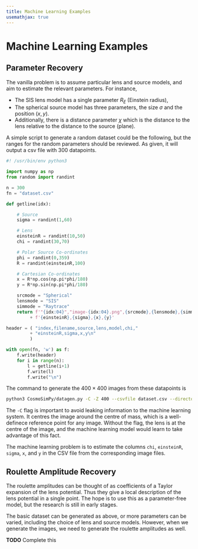 ```yaml
---
title: Machine Learning Examples
usemathjax: true
---
```


# Machine Learning Examples

## Parameter Recovery

The vanilla problem is to assume particular lens and source models, and
aim to estimate the relevant parameters.  For instance,
+ The SIS lens model has a single parameter $R_E$ (Einstein radius),
+ The spherical source model has three parameters, the size $\sigma$
  and the position $(x,y)$.
+ Additionally, there is a distance parameter $\chi$ which is the distance
  to the lens relative to the distance to the source (plane).

A simple script to generate a random dataset could be the following,
but the ranges for the random parameters should be reviewed.
As given, it will output a csv file with 300 datapoints.
```python
#! /usr/bin/env python3

import numpy as np
from random import randint

n = 300
fn = "dataset.csv"

def getline(idx):

    # Source
    sigma = randint(1,60)

    # Lens
    einsteinR = randint(10,50)
    chi = randint(30,70)

    # Polar Source Co-ordinates
    phi = randint(0,359)
    R = randint(einsteinR,100)

    # Cartesian Co-ordinates
    x = R*np.cos(np.pi*phi/180)
    y = R*np.sin(np.pi*phi/180)

    srcmode = "Spherical"
    lensmode = "SIS"
    simmode = "Raytrace"
    return f'"{idx:04}","image-{idx:04}.png",{srcmode},{lensmode},{simmode},{chi},' \
         + f'{einsteinR},{sigma},{x},{y}'

header = ( "index,filename,source,lens,model,chi,"
         + "einsteinR,sigma,x,y\n"
         )

with open(fn, 'w') as f:
    f.write(header)
    for i in range(n):
        l = getline(i+1)
        f.write(l)
        f.write("\n")
```

The command to generate the $400\times400$ images from these datapoints is
```sh
python3 CosmoSimPy/datagen.py -C -Z 400 --csvfile dataset.csv --directory images
```
The `-C` flag is important to avoid leaking information to the machine learning system.
It centres the image around the centre of mass, which is a well-definece reference point
for any image.  Without the flag, the lens is at the centre of the image, and the machine
learning model would learn to take advantage of this fact.

The machine learning problem is to estimate the columns
`chi`, `einsteinR`, `sigma`, `x`, and `y` in the CSV file from the corresponding
image files.

## Roulette Amplitude Recovery

The roulette amplitudes can be thought of as coefficients of a Taylor expansion of the lens
potential.  Thus they give a local description of the lens potential in a single point.
The hope is to use this as a parameter-free model, but the research is still in early stages.

The basic dataset can be generated as above, or more parameters can be varied, including the choice
of lens and source models.  However, when we generate the images, we need to generate the roulette
amplitudes as well.

**TODO** Complete this
